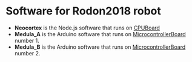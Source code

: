 
# Software for Rodon2018 robot

- **Neocortex** is the Node.js software that runs on [CPUBoard](../doc/3_CPUBoard.md)
- **Medula_A** is the Arduino software that runs on [MicrocontrollerBoard](../doc/2_MicrocontrollerBoard.md) number 1.
- **Medula_B** is the Arduino software that runs on [MicrocontrollerBoard](../doc/2_MicrocontrollerBoard.md) number 2.

